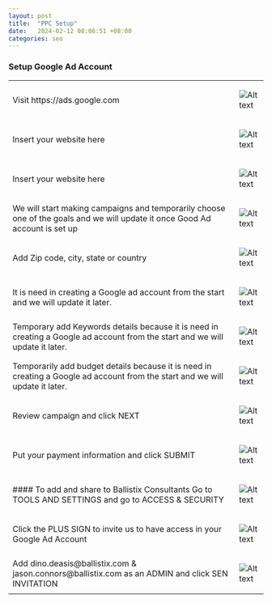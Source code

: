 ```yaml
---
layout: post
title:  "PPC Setup"
date:   2024-02-12 08:06:51 +08:00
categories: seo
---
```


### Setup Google Ad Account

<table>
<tr>
<td> 
Visit https://ads.google.com
</td>
<td> 

![Alt text](https://s3.us-east-1.amazonaws.com/static2.ballistixmail.com/ballistix/github/2024-02-12-ppc-setup/01.png "Setup Google Ad Account ") 
</td>
</tr>
<tr>
<td> Insert your website here </td>
<td>

![Alt text](https://s3.us-east-1.amazonaws.com/static2.ballistixmail.com/ballistix/github/2024-02-12-ppc-setup/02.png "Insert your website here") </td>
</tr>

<tr>
<td> Insert your website here </td>
<td> 

![Alt text](https://s3.us-east-1.amazonaws.com/static2.ballistixmail.com/ballistix/github/2024-02-12-ppc-setup/02.png "Insert your website here") </td>
</tr>

<tr>
<td> We will start making campaigns and temporarily choose one of the goals and we will update it once Good Ad account is set up </td>
<td> 

![Alt text](https://s3.us-east-1.amazonaws.com/static2.ballistixmail.com/ballistix/github/2024-02-12-ppc-setup/03.png "Insert your website here") </td>
</tr>

<tr>
<td> Add Zip code, city, state or country </td>
<td> 

![Alt text](https://s3.us-east-1.amazonaws.com/static2.ballistixmail.com/ballistix/github/2024-02-12-ppc-setup/04.png "Insert your website here") </td>
</tr>

<tr>
<td> It is need in creating a Google ad account from the start and we will update it later. </td>
<td> 

![Alt text](https://s3.us-east-1.amazonaws.com/static2.ballistixmail.com/ballistix/github/2024-02-12-ppc-setup/05.png "Insert your website here") </td>
</tr>

<tr>
<td> Temporary add Keywords details because it is need in creating a Google ad account from the start and we will update it later. </td>
<td> 

![Alt text](https://s3.us-east-1.amazonaws.com/static2.ballistixmail.com/ballistix/github/2024-02-12-ppc-setup/06.png "Insert your website here") </td>
</tr>

<tr>
<td> Temporarily add budget details because it is need in creating a Google ad account from the start and we will update it later. </td>
<td> 

![Alt text](https://s3.us-east-1.amazonaws.com/static2.ballistixmail.com/ballistix/github/2024-02-12-ppc-setup/07.png "Insert your website here") </td>
</tr>

<tr>
<td> Review campaign and click NEXT </td>
<td> 

![Alt text](https://s3.us-east-1.amazonaws.com/static2.ballistixmail.com/ballistix/github/2024-02-12-ppc-setup/08.png "Insert your website here") </td>
</tr>

<tr>
<td> Put your payment information and click SUBMIT </td>
<td> 

![Alt text](https://s3.us-east-1.amazonaws.com/static2.ballistixmail.com/ballistix/github/2024-02-12-ppc-setup/09.png "Insert your website here") </td>
</tr>

<tr>
<td> #### To add and share to Ballistix Consultants Go to TOOLS AND SETTINGS and go to ACCESS & SECURITY </td>
<td> 

![Alt text](https://s3.us-east-1.amazonaws.com/static2.ballistixmail.com/ballistix/github/2024-02-12-ppc-setup/10.png "Insert your website here") </td>
</tr>

<tr>
<td> Click the PLUS SIGN to invite us to have access in your Google Ad Account </td>
<td> 

![Alt text](https://s3.us-east-1.amazonaws.com/static2.ballistixmail.com/ballistix/github/2024-02-12-ppc-setup/11.png "Insert your website here") </td>
</tr>

<tr>
<td> Add dino.deasis@ballistix.com & jason.connors@ballistix.com as an ADMIN and click SEN INVITATION </td>
<td> 

![Alt text](https://s3.us-east-1.amazonaws.com/static2.ballistixmail.com/ballistix/github/2024-02-12-ppc-setup/12.png "Insert your website here") </td>
</tr>

</table>

